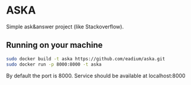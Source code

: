 # ASKA

Simple ask&answer project (like Stackoverflow).

## Running on your machine

```bash
sudo docker build -t aska https://github.com/eadium/aska.git
sudo docker run -p 8000:8000 -t aska
```

By default the port is 8000.
Service should be available at localhost:8000